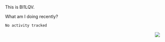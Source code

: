 This is BI1LQV.

What am I doing recently?

<!--START_SECTION:waka-->

```txt
No activity tracked
```

<!--END_SECTION:waka-->

<img align="right" src="https://github-readme-stats.vercel.app/api?username=bi1lqv&show_icons=true&count_private=true">
